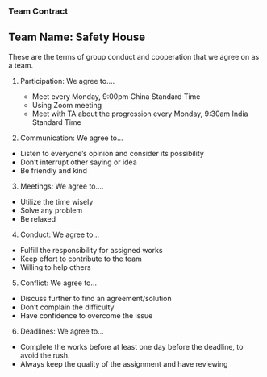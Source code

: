 ### Team Contract
 
## Team Name: Safety House
  
These are the terms of group conduct and cooperation that we agree on as a team.
 
1. Participation: We agree to....
   - Meet every Monday, 9:00pm China Standard Time
   - Using Zoom meeting
   - Meet with TA about the progression every Monday, 9:30am India Standard Time

 
2. Communication: We agree to...
  - Listen to everyone’s opinion and consider its possibility
  - Don’t interrupt other saying or idea
  - Be friendly and kind
 
 
3. Meetings: We agree to....
  - Utilize the time wisely
  - Solve any problem
  - Be relaxed 
 

4. Conduct: We agree to...
 - Fulfill the responsibility for assigned works 
 - Keep effort to contribute to the team 
 - Willing to help others
 
  
5. Conflict: We agree to...
  - Discuss further to find an agreement/solution
  - Don’t complain the difficulty
  - Have confidence to overcome the issue

 
6. Deadlines: We agree to...
  - Complete the works before at least one day before the deadline, to avoid the rush.
  - Always keep the quality of the assignment and have reviewing
